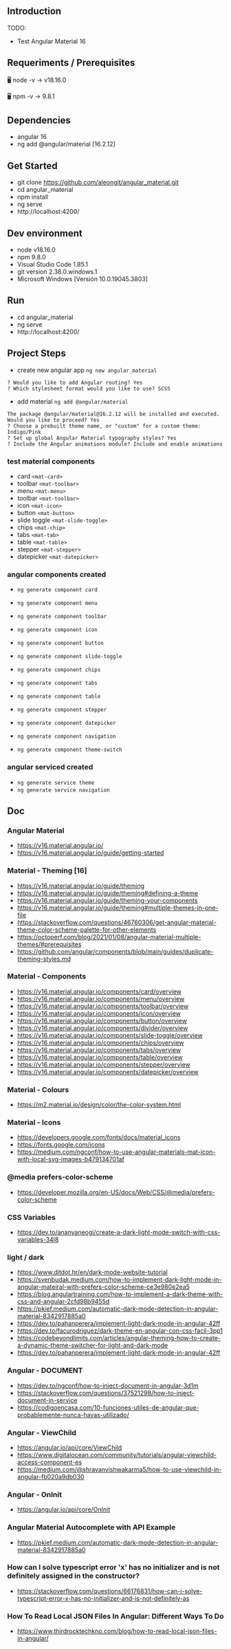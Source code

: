 ## Introduction

TODO:
- Test Angular Material 16



## Requeriments / Prerequisites

🖥️ node -v
→ v18.16.0

🖥️ npm -v
→ 9.8.1



## Dependencies

- angular 16
- ng add @angular/material [16.2.12]



## Get Started

- git clone https://github.com/aleongit/angular_material.git
- cd angular_material
- npm install
- ng serve
- http://localhost:4200/



## Dev environment

- node v18.16.0
- npm 9.8.0
- Visual Studio Code 1.85.1
- git version 2.38.0.windows.1
- Microsoft Windows [Versión 10.0.19045.3803]




## Run

- cd angular_material
- ng serve
- http://localhost:4200/




## Project Steps

- create new angular app `ng new angular_material`
```
? Would you like to add Angular routing? Yes
? Which stylesheet format would you like to use? SCSS
```
- add material `ng add @angular/material`
```
The package @angular/material@16.2.12 will be installed and executed.
Would you like to proceed? Yes
? Choose a prebuilt theme name, or "custom" for a custom theme: Indigo/Pink
? Set up global Angular Material typography styles? Yes
? Include the Angular animations module? Include and enable animations
```

### test material components
- card `<mat-card>`
- toolbar `<mat-toolbar>`
- menu `<mat-menu>`
- toolbar `<mat-toolbar>`
- icon `<mat-icon>`
- button `<mat-button>`
- slide toggle `<mat-slide-toggle>`
- chips `<mat-chip>`
- tabs `<mat-tab>`
- table `<mat-table>`
- stepper `<mat-stepper>`
- datepicker `<mat-datepicker>`



### angular components created
- `ng generate component card`
- `ng generate component menu`
- `ng generate component toolbar`
- `ng generate component icon`
- `ng generate component button`
- `ng generate component slide-toggle`
- `ng generate component chips`
- `ng generate component tabs`
- `ng generate component table`
- `ng generate component stepper`
- `ng generate component datepicker`

- `ng generate component navigation`
- `ng generate component theme-switch`


### angular serviced created
- `ng generate service theme`
- `ng generate service navigation`


## Doc

### Angular Material
- https://v16.material.angular.io/
- https://v16.material.angular.io/guide/getting-started


### Material - Theming [16]
- https://v16.material.angular.io/guide/theming
- https://v16.material.angular.io/guide/theming#defining-a-theme
- https://v16.material.angular.io/guide/theming-your-components
- https://v16.material.angular.io/guide/theming#multiple-themes-in-one-file
- https://stackoverflow.com/questions/46760306/get-angular-material-theme-color-scheme-palette-for-other-elements
- https://octoperf.com/blog/2021/01/08/angular-material-multiple-themes/#prerequisites
- https://github.com/angular/components/blob/main/guides/duplicate-theming-styles.md



### Material - Components 
- https://v16.material.angular.io/components/card/overview
- https://v16.material.angular.io/components/menu/overview
- https://v16.material.angular.io/components/toolbar/overview
- https://v16.material.angular.io/components/icon/overview
- https://v16.material.angular.io/components/button/overview
- https://v16.material.angular.io/components/divider/overview
- https://v16.material.angular.io/components/slide-toggle/overview
- https://v16.material.angular.io/components/chips/overview
- https://v16.material.angular.io/components/tabs/overview
- https://v16.material.angular.io/components/table/overview
- https://v16.material.angular.io/components/stepper/overview
- https://v16.material.angular.io/components/datepicker/overview



### Material - Colours
- https://m2.material.io/design/color/the-color-system.html



### Material - Icons
- https://developers.google.com/fonts/docs/material_icons
- https://fonts.google.com/icons
- https://medium.com/ngconf/how-to-use-angular-materials-mat-icon-with-local-svg-images-b479134701af


### @media prefers-color-scheme
- https://developer.mozilla.org/en-US/docs/Web/CSS/@media/prefers-color-scheme



### CSS Variables
- https://dev.to/ananyaneogi/create-a-dark-light-mode-switch-with-css-variables-34l8



### light / dark
- https://www.ditdot.hr/en/dark-mode-website-tutorial
- https://svenbudak.medium.com/how-to-implement-dark-light-mode-in-angular-mateiral-with-prefers-color-scheme-ce3e980e2ea5
- https://blog.angulartraining.com/how-to-implement-a-dark-theme-with-css-and-angular-2cfd98b9455d
- https://pkief.medium.com/automatic-dark-mode-detection-in-angular-material-8342917885a0
- https://dev.to/pahanperera/implement-light-dark-mode-in-angular-42ff
- https://dev.to/facurodriguez/dark-theme-en-angular-con-css-facil-3pp1
- https://codebeyondlimits.com/articles/angular-theming-how-to-create-a-dynamic-theme-switcher-for-light-and-dark-mode
- https://dev.to/pahanperera/implement-light-dark-mode-in-angular-42ff



### Angular - DOCUMENT
- https://dev.to/ngconf/how-to-inject-document-in-angular-3d1m
- https://stackoverflow.com/questions/37521298/how-to-inject-document-in-service
- https://codigoencasa.com/10-funciones-utiles-de-angular-que-probablemente-nunca-hayas-utilizado/



### Angular - ViewChild
- https://angular.io/api/core/ViewChild
- https://www.digitalocean.com/community/tutorials/angular-viewchild-access-component-es
- https://medium.com/@shravanvishwakarma5/how-to-use-viewchild-in-angular-fb020a9db030



### Angular - OnInit
- https://angular.io/api/core/OnInit



### Angular Material Autocomplete with API Example
- https://pkief.medium.com/automatic-dark-mode-detection-in-angular-material-8342917885a0



### How can I solve typescript error 'x' has no initializer and is not definitely assigned in the constructor?
- https://stackoverflow.com/questions/66176831/how-can-i-solve-typescript-error-x-has-no-initializer-and-is-not-definitely-as


### How To Read Local JSON Files In Angular: Different Ways To Do
- https://www.thirdrocktechkno.com/blog/how-to-read-local-json-files-in-angular/
